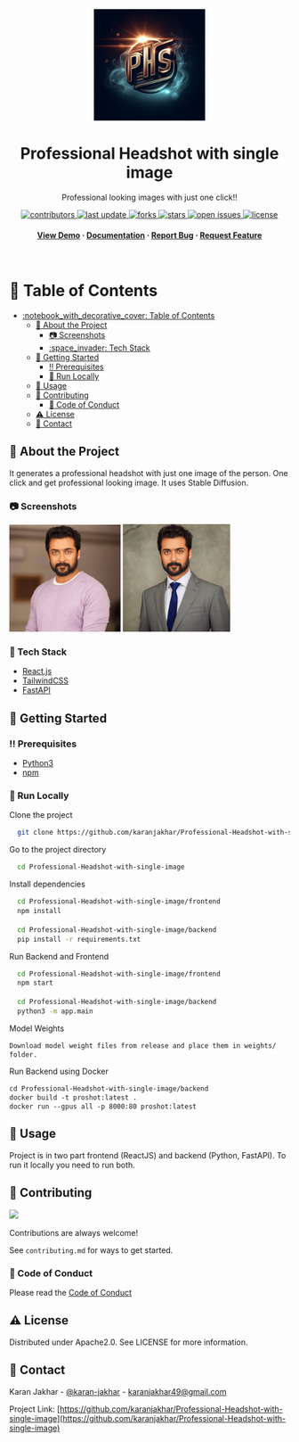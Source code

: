 <div align="center">

  <img src="assets/logo.png" alt="logo" width="200" height="auto" />
  <h1>Professional Headshot with single image</h1>
  
  <p>
    Professional looking images with just one click!!
  </p>
  
  
<!-- Badges -->
<p>
  <a href="https://github.com/karanjakhar/Video-Face-Swap/graphs/contributors">
    <img src="https://img.shields.io/github/contributors/karanjakhar/Professional-Headshot-with-single-image" alt="contributors" />
  </a>
  <a href="">
    <img src="https://img.shields.io/github/last-commit/karanjakhar/Professional-Headshot-with-single-image" alt="last update" />
  </a>
  <a href="https://github.com/karanjakhar/Professional-Headshot-with-single-image/network/members">
    <img src="https://img.shields.io/github/forks/karanjakhar/Professional-Headshot-with-single-image" alt="forks" />
  </a>
  <a href="https://github.com/karanjakhar/Professional-Headshot-with-single-image/stargazers">
    <img src="https://img.shields.io/github/stars/karanjakhar/Professional-Headshot-with-single-image" alt="stars" />
  </a>
  <a href="https://github.com/karanjakhar/Professional-Headshot-with-single-image/issues/">
    <img src="https://img.shields.io/github/issues/karanjakhar/Professional-Headshot-with-single-image" alt="open issues" />
  </a>
  <a href="https://github.com/karanjakhar/Professional-Headshot-with-single-image/blob/master/LICENSE">
    <img src="https://img.shields.io/github/license/karanjakhar/Professional-Headshot-with-single-image.svg" alt="license" />
  </a>
</p>
   
<h4>
    <a href="https://github.com/karanjakhar/Professional-Headshot-with-single-image/">View Demo</a>
  <span> · </span>
    <a href="https://github.com/karanjakhar/Professional-Headshot-with-single-image">Documentation</a>
  <span> · </span>
    <a href="https://github.com/karanjakhar/Professional-Headshot-with-single-image/issues/">Report Bug</a>
  <span> · </span>
    <a href="https://github.com/karanjakhar/Professional-Headshot-with-single-image/issues/">Request Feature</a>
  </h4>
</div>

<br />

<!-- Table of Contents -->
# :notebook_with_decorative_cover: Table of Contents

- [:notebook\_with\_decorative\_cover: Table of Contents](#notebook_with_decorative_cover-table-of-contents)
  - [:star2: About the Project](#star2-about-the-project)
    - [:camera: Screenshots](#camera-screenshots)
    - [:space\_invader: Tech Stack](#space_invader-tech-stack)
  - [:toolbox: Getting Started](#toolbox-getting-started)
    - [:bangbang: Prerequisites](#bangbang-prerequisites)
    - [:running: Run Locally](#running-run-locally)
  - [:eyes: Usage](#eyes-usage)
  - [:wave: Contributing](#wave-contributing)
    - [:scroll: Code of Conduct](#scroll-code-of-conduct)
  - [:warning: License](#warning-license)
  - [:handshake: Contact](#handshake-contact)

  

<!-- About the Project -->
## :star2: About the Project
It generates a professional headshot with just one image of the person. One click and get professional looking image. It uses Stable Diffusion. 


<!-- Screenshots -->
### :camera: Screenshots

<div float="left"> 
  <img src="assets/surya.jpg" width=200/>
  <img src="assets/surya_output.png" width=193 />
</div>


<!-- TechStack -->
### :space_invader: Tech Stack


  <ul>
    <li><a href="https://reactjs.org/">React.js</a></li>
    <li><a href="https://tailwindcss.com/">TailwindCSS</a></li>
    <li><a href="https://fastapi.tiangolo.com/">FastAPI</a></li>
  </ul>



<!-- Getting Started -->
## 	:toolbox: Getting Started

<!-- Prerequisites -->
### :bangbang: Prerequisites

<ul>
    <li><a href="https://www.python.org/downloads/">Python3</a></li>
    <li><a href="https://nodejs.org/en/download/package-manager">npm</a></li>
  </ul>



<!-- Run Locally -->
### :running: Run Locally

Clone the project

```bash
  git clone https://github.com/karanjakhar/Professional-Headshot-with-single-image.git
```

Go to the project directory

```bash
  cd Professional-Headshot-with-single-image
```

Install dependencies

```bash
  cd Professional-Headshot-with-single-image/frontend
  npm install

  cd Professional-Headshot-with-single-image/backend
  pip install -r requirements.txt
```

Run Backend and Frontend

```bash
  cd Professional-Headshot-with-single-image/frontend
  npm start

  cd Professional-Headshot-with-single-image/backend
  python3 -m app.main
```
Model Weights

```
Download model weight files from release and place them in weights/ folder.
```

Run Backend using Docker
```
cd Professional-Headshot-with-single-image/backend
docker build -t proshot:latest .
docker run --gpus all -p 8000:80 proshot:latest
```


<!-- Usage -->
## :eyes: Usage

Project is in two part frontend (ReactJS) and backend (Python, FastAPI). 
To run it locally you need to run both. 


<!-- Contributing -->
## :wave: Contributing

<a href="https://github.com/karanjakhar/Professional-Headshot-with-single-image/graphs/contributors">
  <img src="https://contrib.rocks/image?repo=karanjakhar/Professional-Headshot-with-single-image" />
</a>


Contributions are always welcome!

See `contributing.md` for ways to get started.


<!-- Code of Conduct -->
### :scroll: Code of Conduct

Please read the [Code of Conduct](https://github.com/karanjakhar/Professional-Headshot-with-single-image/blob/master/CODE_OF_CONDUCT.md)


<!-- License -->
## :warning: License

Distributed under Apache2.0. See LICENSE for more information.


<!-- Contact -->
## :handshake: Contact

Karan Jakhar - [@karan-jakhar](https://www.linkedin.com/in/karan-jakhar/) - karanjakhar49@gmail.com

Project Link: [https://github.com/karanjakhar/Professional-Headshot-with-single-image](https://github.com/karanjakhar/Professional-Headshot-with-single-image)

